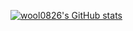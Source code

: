 [![wool0826's GitHub stats](https://github-readme-stats.vercel.app/api?username=wool0826)](https://github.com/anuraghazra/github-readme-stats)

